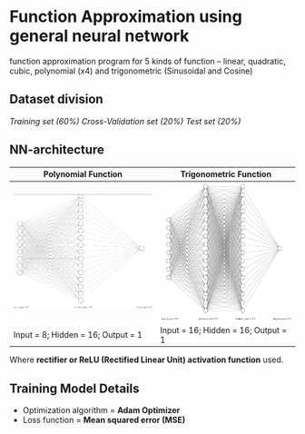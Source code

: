 # Function Approximation using general neural network

function approximation program for 5 kinds of function – linear, quadratic, cubic, polynomial (x4) and trigonometric (Sinusoidal and Cosine)

## Dataset division

*Training set (60%)
Cross-Validation set (20%)
Test set (20%)*

## NN-architecture
|Polynomial Function| Trigonometric Function  |
|--|--|
| ![NN architecture for Polynomial Function](https://github.com/nhjoy/ANN-Function-Approx/blob/main/img/poly_nn.png) | ![NN architecture for Trigonometric Function](https://github.com/nhjoy/ANN-Function-Approx/blob/main/img/tri_nn.png) |
|Input = 8; Hidden = 16; Output = 1|Input = 16; Hidden = 16; Output = 1|


Where **rectifier or ReLU (Rectified Linear Unit) activation function** used.

## Training Model Details

 - Optimization algorithm = **Adam Optimizer**
 - Loss function = **Mean squared error (MSE)**
